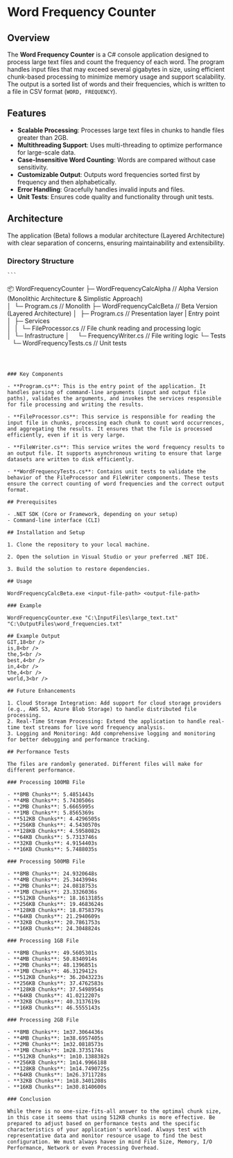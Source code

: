 # Word Frequency Counter

## Overview

The **Word Frequency Counter** is a C# console application designed to process large text files and count the frequency of each word. The program handles input files that may exceed several gigabytes in size, using efficient chunk-based processing to minimize memory usage and support scalability. The output is a sorted list of words and their frequencies, which is written to a file in CSV format (`WORD, FREQUENCY`).

## Features

- **Scalable Processing**: Processes large text files in chunks to handle files greater than 2GB.
- **Multithreading Support**: Uses multi-threading to optimize performance for large-scale data.
- **Case-Insensitive Word Counting**: Words are compared without case sensitivity.
- **Customizable Output**: Outputs word frequencies sorted first by frequency and then alphabetically.
- **Error Handling**: Gracefully handles invalid inputs and files.
- **Unit Tests**: Ensures code quality and functionality through unit tests.

## Architecture

The application (Beta) follows a modular architecture (Layered Architecture) with clear separation of concerns, ensuring maintainability and extensibility.

### Directory Structure
	
	```
📦 WordFrequencyCounter
├─ WordFrequencyCalcAlpha		// Alpha Version (Monolithic Architecture & Simplistic Approach)	
│  └─ Program.cs				// Monolith
├─ WordFrequencyCalcBeta		// Beta Version (Layered Architecture)
│  ├─ Program.cs				// Presentation layer | Entry point
│  ├─ Services					
│  │  └─ FileProcessor.cs		// File chunk reading and processing logic
│  └─ Infrastructure
│     └─ FrequencyWriter.cs		// File writing logic
└─ Tests
   └─ WordFrequencyTests.cs		// Unit tests
```



### Key Components

- **Program.cs**: This is the entry point of the application. It handles parsing of command-line arguments (input and output file paths), validates the arguments, and invokes the services responsible for file processing and writing the results.
  
- **FileProcessor.cs**: This service is responsible for reading the input file in chunks, processing each chunk to count word occurrences, and aggregating the results. It ensures that the file is processed efficiently, even if it is very large.
  
- **FileWriter.cs**: This service writes the word frequency results to an output file. It supports asynchronous writing to ensure that large datasets are written to disk efficiently.

- **WordFrequencyTests.cs**: Contains unit tests to validate the behavior of the FileProcessor and FileWriter components. These tests ensure the correct counting of word frequencies and the correct output format.

## Prerequisites

- .NET SDK (Core or Framework, depending on your setup)
- Command-line interface (CLI)

## Installation and Setup

1. Clone the repository to your local machine.   
      
2. Open the solution in Visual Studio or your preferred .NET IDE.

3. Build the solution to restore dependencies.

## Usage

WordFrequencyCalcBeta.exe <input-file-path> <output-file-path>

### Example

WordFrequencyCounter.exe "C:\InputFiles\large_text.txt" "C:\OutputFiles\word_frequencies.txt"

## Example Output
GIT,18<br />
is,8<br />
the,5<br />
best,4<br />
in,4<br />
the,4<br />
world,3<br />

## Future Enhancements

1. Cloud Storage Integration: Add support for cloud storage providers (e.g., AWS S3, Azure Blob Storage) to handle distributed file processing.
2. Real-Time Stream Processing: Extend the application to handle real-time text streams for live word frequency analysis.
3. Logging and Monitoring: Add comprehensive logging and monitoring for better debugging and performance tracking.

## Performance Tests

The files are randomly generated. Different files will make for different performance.

### Processing 100MB File

- **8MB Chunks**: 5.4851443s
- **4MB Chunks**: 5.7430506s
- **2MB Chunks**: 5.6665995s
- **1MB Chunks**: 5.8565369s
- **512KB Chunks**: 4.4296505s
- **256KB Chunks**: 4.5430570s
- **128KB Chunks**: 4.5958082s
- **64KB Chunks**: 5.7313746s
- **32KB Chunks**: 4.9154403s
- **16KB Chunks**: 5.7488035s

### Processing 500MB File

- **8MB Chunks**: 24.9320648s
- **4MB Chunks**: 25.3443994s
- **2MB Chunks**: 24.0818753s
- **1MB Chunks**: 23.3326036s
- **512KB Chunks**: 18.1613185s
- **256KB Chunks**: 19.4683624s
- **128KB Chunks**: 18.8758379s
- **64KB Chunks**: 21.2940609s
- **32KB Chunks**: 20.7861753s
- **16KB Chunks**: 24.3048824s

### Processing 1GB File

- **8MB Chunks**: 49.5605301s
- **4MB Chunks**: 50.8340914s
- **2MB Chunks**: 48.1396851s
- **1MB Chunks**: 46.3129412s
- **512KB Chunks**: 36.2043223s
- **256KB Chunks**: 37.4762583s
- **128KB Chunks**: 37.5498954s
- **64KB Chunks**: 41.0212207s
- **32KB Chunks**: 40.3137619s
- **16KB Chunks**: 46.5555143s

### Processing 2GB File

- **8MB Chunks**: 1m37.3064436s
- **4MB Chunks**: 1m38.6957405s
- **2MB Chunks**: 1m32.0818573s
- **1MB Chunks**: 1m28.3735174s
- **512KB Chunks**: 1m10.1388382s
- **256KB Chunks**: 1m14.9966188
- **128KB Chunks**: 1m14.7490725s
- **64KB Chunks**: 1m26.3711728s
- **32KB Chunks**: 1m18.3401208s
- **16KB Chunks**: 1m30.8140600s

### Conclusion

While there is no one-size-fits-all answer to the optimal chunk size, in this case it seems that using 512KB chunks is more effective. Be prepared to adjust based on performance tests and the specific characteristics of your application's workload. Always test with representative data and monitor resource usage to find the best configuration. We must always havee in mind File Size, Memory, I/O Performance, Network or even Processing Overhead.



